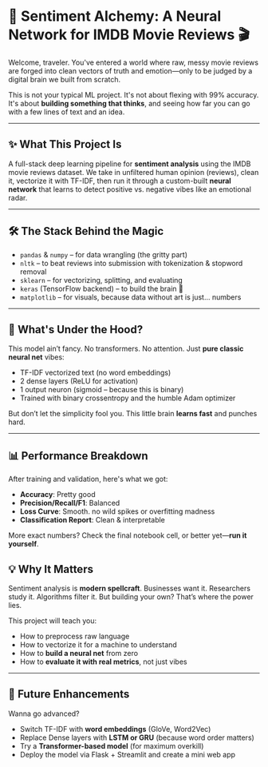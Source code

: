 # 🧠 Sentiment Alchemy: A Neural Network for IMDB Movie Reviews 🎬

Welcome, traveler. You've entered a world where raw, messy movie reviews are forged into clean vectors of truth and emotion—only to be judged by a digital brain we built from scratch.

This is not your typical ML project. It's not about flexing with 99% accuracy. It's about **building something that thinks**, and seeing how far you can go with a few lines of text and an idea.

---

## ✨ What This Project Is

A full-stack deep learning pipeline for **sentiment analysis** using the IMDB movie reviews dataset. We take in unfiltered human opinion (reviews), clean it, vectorize it with TF-IDF, then run it through a custom-built **neural network** that learns to detect positive vs. negative vibes like an emotional radar.

---

## 🛠️ The Stack Behind the Magic

- `pandas` & `numpy` – for data wrangling (the gritty part)
- `nltk` – to beat reviews into submission with tokenization & stopword removal
- `sklearn` – for vectorizing, splitting, and evaluating
- `keras` (TensorFlow backend) – to build the brain 🧠
- `matplotlib` – for visuals, because data without art is just... numbers

---

## 🧪 What's Under the Hood?

This model ain’t fancy. No transformers. No attention. Just **pure classic neural net** vibes:

- TF-IDF vectorized text (no word embeddings)
- 2 dense layers (ReLU for activation)
- 1 output neuron (sigmoid – because this is binary)
- Trained with binary crossentropy and the humble Adam optimizer

But don’t let the simplicity fool you. This little brain **learns fast** and punches hard.

---

## 📊 Performance Breakdown

After training and validation, here's what we got:

- **Accuracy**: Pretty good
- **Precision/Recall/F1**: Balanced
- **Loss Curve**: Smooth. no wild spikes or overfitting madness
- **Classification Report**: Clean & interpretable

More exact numbers? Check the final notebook cell, or better yet—**run it yourself**.


## 💡 Why It Matters

Sentiment analysis is **modern spellcraft**. Businesses want it. Researchers study it. Algorithms filter it. But building your own? That’s where the power lies.

This project will teach you:

- How to preprocess raw language
- How to vectorize it for a machine to understand
- How to **build a neural net** from zero
- How to **evaluate it with real metrics**, not just vibes

---

## 🔮 Future Enhancements

Wanna go advanced?

- Switch TF-IDF with **word embeddings** (GloVe, Word2Vec)
- Replace Dense layers with **LSTM or GRU** (because word order matters)
- Try a **Transformer-based model** (for maximum overkill)
- Deploy the model via Flask + Streamlit and create a mini web app



